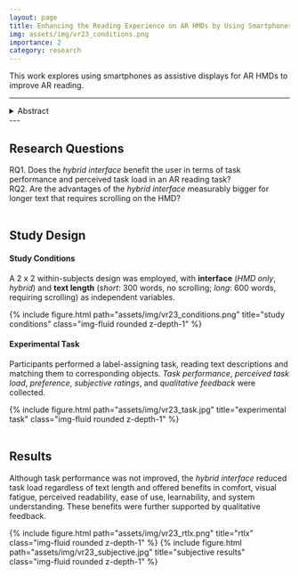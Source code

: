 ```yaml
---
layout: page
title: Enhancing the Reading Experience on AR HMDs by Using Smartphones as Assistive Displays (VR ’23)
img: assets/img/vr23_conditions.png
importance: 2
category: research
---
```


This work explores using smartphones as assistive displays for AR HMDs to improve AR reading.

---

<details><summary>Abstract</summary>
    The reading experience on current augmented reality (AR) head mounted displays (HMDs) is often impeded by the devices’ low perceived resolution, translucency, and small field of view, especially in situations involving lengthy text. Although many researchers have proposed methods to resolve this issue, the inherent characteristics prevent these displays from delivering a readability on par with that of more traditional displays. As a solution, we explore the use of smartphones as assistive displays to AR HMDs. To validate the feasibility of our approach, we conducted a user study in which we compared a <i>smartphone-assisted hybrid interface</i> against using the <i>HMD only</i> for two different text lengths. The results demonstrate that the <i>hybrid interface</i> yields a lower task load regardless of the text length, although it does not improve task performance. Furthermore, the <i>hybrid interface</i> provides a better experience regarding user comfort, visual fatigue, and perceived readability. Based on these results, we claim that joining the spatial output capabilities of the HMD with the high-resolution display of the smartphone is a viable solution for improving the reading experience in AR. 
</details>
---

## Research Questions

RQ1. Does the _hybrid interface_ benefit the user in terms of task performance and perceived task load in an AR reading task?   
RQ2. Are the advantages of the _hybrid interface_ measurably bigger for longer text that requires scrolling on the HMD?  
<br>

## Study Design

#### Study Conditions

A 2 x 2 within-subjects design was employed, with **interface** (_HMD only_, _hybrid_) and **text length** (_short_: 300 words, no scrolling; _long_: 600 words, requiring scrolling) as independent variables.

<div class="row">
    <div class="col-sm mt-3 mt-md-0">
        {% include figure.html path="assets/img/vr23_conditions.png" title="study conditions" class="img-fluid rounded z-depth-1" %}
    </div>
</div>

#### Experimental Task

Participants performed a label-assigning task, reading text descriptions and matching them to corresponding objects. _Task performance_, _perceived task load_, _preference_, _subjective ratings_, and _qualitative feedback_ were collected.  

<div class="row">
    <div class="col-sm mt-3 mt-md-0">
        {% include figure.html path="assets/img/vr23_task.jpg" title="experimental task" class="img-fluid rounded z-depth-1" %}
    </div>
</div>  
<br>


## Results

Although task performance was not improved, the _hybrid interface_ reduced task load regardless of text length and offered benefits in comfort, visual fatigue, perceived readability, ease of use, learnability, and system understanding.  These benefits were further supported by qualitative feedback.

<div class="row justify-content-sm-center">
    <div class="col-sm mt-3 mt-md-0">
        {% include figure.html path="assets/img/vr23_rtlx.png" title="rtlx" class="img-fluid rounded z-depth-1" %}
        {% include figure.html path="assets/img/vr23_subjective.jpg" title="subjective results" class="img-fluid rounded z-depth-1" %}
    </div>
</div>

